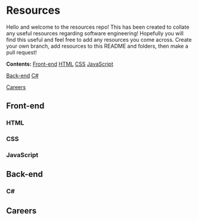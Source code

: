 # Resources
Hello and welcome to the resources repo! This has been created to collate any useful resources regarding software engineering! Hopefully you will find this useful and feel free to add any resources you come across. Create your own branch, add resources to this README and folders, then make a pull request!

**Contents:**
[Front-end](https://github.com/cBridges851/SCG-Coding-Club-Resources/blob/Layout/README.md#front-end)
	[HTML](###html)
	[CSS](###css)
	[JavaScript](###javascript)
	
[Back-end](##back-end)
	[C#](###c#)
	
[Careers](##careers)

## Front-end
### HTML

### CSS

### JavaScript

## Back-end
### C#

## Careers
